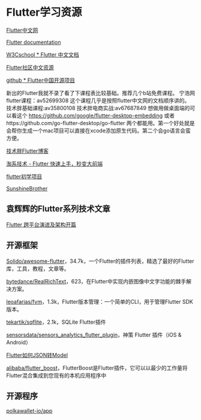 # Flutter学习资源


[Flutter中文网](https://flutterchina.club/)

[Flutter documentation](https://flutter.dev/docs)

[W3Cschool * Flutter 中文文档](https://www.w3cschool.cn/evilg/)

[Flutter社区中文资源](https://flutter.cn/)

[github * Flutter中国开源项目](https://github.com/flutterchina)


新出的Flutter我就不录了看了下课程表比较基础。推荐几个b站免费课程。
宁浩网flutter课程：av52699308 这个课程几乎是按照flutter中文网的文档顺序讲的。
技术胖基础课程:av35800108
技术胖电商实战:av67687849
想做用做桌面端的可以看这个
https://github.com/google/flutter-desktop-embedding
或者https://github.com/go-flutter-desktop/go-flutter
两个都能用。第一个好处就是会帮你生成一个mac项目可以直接在xcode添加原生代码。第二个会go语言会蛮方便。

[技术胖Flutter博客](http://jspang.com/list?id=1)



[淘系技术 - Flutter 快速上手，秒变大前端](https://mp.weixin.qq.com/s/4c9RaBKm6Bs0RI3rmU8T2Q)

[flutter初学项目](https://github.com/SunshineBrother/FlutterDemo)

[SunshineBrother](https://juejin.cn/user/4037062427418439/posts)

## 袁辉辉的Flutter系列技术文章

[Flutter 跨平台演进及架构开篇](http://gityuan.com/flutter/)

## 开源框架

[Solido/awesome-flutter](https://github.com/Solido/awesome-flutter)，34.7k，一个Flutter的插件列表，精选了最好的Flutter库，工具，教程，文章等。

[bytedance/RealRichText](https://github.com/bytedance/RealRichText)，623，在Flutter中实现内嵌图像中文字功能的棘手解决方案。

[leoafarias/fvm](https://github.com/leoafarias/fvm)，1.3k，Flutter版本管理：一个简单的CLI，用于管理Flutter SDK版本。

[tekartik/sqflite](https://github.com/tekartik/sqflite)，2.1k，SQLite Flutter插件

[sensorsdata/sensors_analytics_flutter_plugin](https://github.com/sensorsdata/sensors_analytics_flutter_plugin)，神策 Flutter 插件（iOS & Android）

[Flutter如何JSON转Model](https://www.bilibili.com/read/cv9349362)

[alibaba/flutter_boost](https://github.com/alibaba/flutter_boost)，FlutterBoost是Flutter插件，它可以以最少的工作量将Flutter混合集成到您现有的本机应用程序中



## 开源程序

[polkawallet-io/app](https://github.com/polkawallet-io/app)

